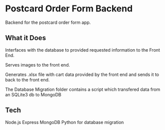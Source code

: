 # Postcard Order Form Backend

Backend for the postcard order form app.

## What it Does

Interfaces with the database to provided requested information to the Front End.

Serves images to the front end.

Generates .xlsx file with cart data provided by the front end and sends it to back to the front end.

The Database Migration folder contains a script which transfered data from an SQLite3 db to MongoDB

## Tech
Node.js
Express
MongoDB
Python for database migration

